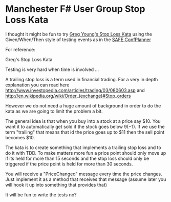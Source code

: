 ﻿# Manchester F# User Group Stop Loss Kata

I thought it might be fun to try [Greg Young's Stop Loss Kata](https://gist.github.com/gregoryyoung/1500720)
using the Given/When/Then style of testing events as in the [SAFE ConfPlanner](https://github.com/SAFE-Stack/SAFE-ConfPlanner)

For reference:


Greg's Stop Loss Kata

Testing is very hard when time is involved ...

A trailing stop loss is a term used in financial trading. For a very in depth explanation you can read here http://www.investopedia.com/articles/trading/03/080603.asp and http://en.wikipedia.org/wiki/Order_(exchange)#Stop_orders

However we do not need a huge amount of background in order to do the kata as we are going to limit the problem a bit.

The general idea is that when you buy into a stock at a price say $10. You want it to automatically get sold if the stock goes below $9 (-$1). If we use the term "trailing" that means that id the price goes up to $11 then the sell point becomes $10.

The kata is to create something that implements a trailing stop loss and to do it with TDD. To make matters more fun a price point should only move up if its held for more than 15 seconds and the stop loss should only be triggered if the price point is held for more than 30 seconds.

You will receive a "PriceChanged" message every time the price changes. Just implement it as a method that receives that message (assume later you will hook it up into something that provides that)

It will be fun to write the tests no?